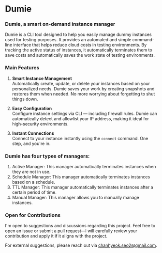 # Dumie

### Dumie, a smart on-demand instance manager

Dumie is a CLI tool designed to help you easily manage dummy instances used for testing purposes. 
It provides an automated and simple command-line interface that helps reduce cloud costs in testing environments. 
By tracking the active status of instances, it automatically terminates them to save costs and automatically saves the work state of testing environments.

### Main Features
1. **Smart Instance Management**  
   Automatically create, update, or delete your instances based on your personalized needs. Dumie saves your work by creating snapshots and restores them when needed. No more worrying about forgetting to shut things down.

2. **Easy Configuration**  
   Configure instance settings via CLI — including firewall rules. Dumie can automatically detect and allowlist your IP address, making it ideal for high-security environments.

3. **Instant Connections**  
   Connect to your instance instantly using the `connect` command. One step, and you're in.


### Dumie has four types of managers:
1. Active Manager: This manager automatically terminates instances when they are not in use.
2. Schedule Manager: This manager automatically terminates instances based on a schedule.
3. TTL Manager: This manager automatically terminates instances after a certain period of time.
4. Manual Manager: This manager allows you to manually manage instances.

### Open for Contributions

I'm open to suggestions and discussions regarding this project. Feel free to open an issue or submit a pull request—I will carefully review your contribution and apply it if it aligns with the project.

For external suggestions, please reach out via chanhyeok.seo2@gmail.com.
